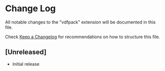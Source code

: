 # Change Log
All notable changes to the "vdfpack" extension will be documented in this file.

Check [Keep a Changelog](http://keepachangelog.com/) for recommendations on how to structure this file.

## [Unreleased]
- Initial release